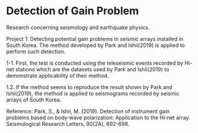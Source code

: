 # Detection of Gain Problem
Research concerning seismology and earthquake physics.

Project 1: Detecting potential gain problems in seismic arrays installed in South Korea. The method developed by Park and Ishii(2019) is              applied to perform such detection.

1-1. First, the test is conducted using the teleseismic events recorded by Hi-net stations which are the datasets used by Park and              Ishii(2019) to demonstrate applicability of their method.

1.2. If the method seems to reproduce the result shown by Park and Ishii(2019), the method is applied to seismograms recorded by seismic        arrays of South Korea.

Reference: Park, S., & Ishii, M. (2019). Detection of instrument gain problems based on body‐wave polarization: Application to the Hi‐net array. Seismological Research Letters, 90(2A), 692-698.
